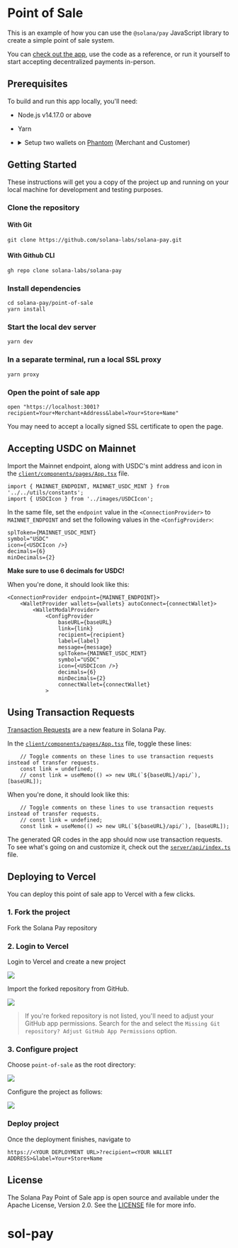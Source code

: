# Point of Sale

This is an example of how you can use the `@solana/pay` JavaScript library to create a simple point of sale system.

You can [check out the app](https://app.solanapay.com?recipient=GvHeR432g7MjN9uKyX3Dzg66TqwrEWgANLnnFZXMeyyj&label=Solana+Pay), use the code as a reference, or run it yourself to start accepting decentralized payments in-person.

## Prerequisites

To build and run this app locally, you'll need:

-   Node.js v14.17.0 or above
-   Yarn
-   <details>
        <summary> Setup two wallets on <a href="https://phantom.app">Phantom</a> (Merchant and Customer) </summary>

    #### 1. Create merchant wallet

    Follow the [guide][1] on how to create a wallet. This wallet will provide the recipient address.

    #### 2. Create customer wallet

    Follow the [guide][1] on how to create another wallet. This wallet will be paying for the goods/services.

    #### 3. Set Phantom to connect to devnet

    1. Click the settings icon in the Phantom window
    2. Select the "Change network" option and select "Devnet"

    #### 4. Airdrop SOL to customer wallet

    Use [solfaucet][3] to airdrop SOL to the customer wallet.

    > You'll need SOL in the customer wallet to pay for the goods/services + transaction fees

 </details>

## Getting Started

These instructions will get you a copy of the project up and running on your local machine for development and testing purposes.

### Clone the repository

#### With Git
```shell
git clone https://github.com/solana-labs/solana-pay.git
```

#### With Github CLI
```shell
gh repo clone solana-labs/solana-pay
```

### Install dependencies
```shell
cd solana-pay/point-of-sale
yarn install
```

### Start the local dev server
```shell
yarn dev
```

### In a separate terminal, run a local SSL proxy
```shell
yarn proxy
```

### Open the point of sale app
```shell
open "https://localhost:3001?recipient=Your+Merchant+Address&label=Your+Store+Name"
```

You may need to accept a locally signed SSL certificate to open the page.

## Accepting USDC on Mainnet
Import the Mainnet endpoint, along with USDC's mint address and icon in the [`client/components/pages/App.tsx`](https://github.com/solana-labs/solana-pay/blob/master/point-of-sale/src/client/components/pages/App.tsx) file.
```tsx
import { MAINNET_ENDPOINT, MAINNET_USDC_MINT } from '../../utils/constants';
import { USDCIcon } from '../images/USDCIcon';
```

In the same file, set the `endpoint` value in the `<ConnectionProvider>` to `MAINNET_ENDPOINT` and set the following values in the `<ConfigProvider>`:

```tsx
splToken={MAINNET_USDC_MINT}
symbol="USDC"
icon={<USDCIcon />}
decimals={6}
minDecimals={2}
```

**Make sure to use 6 decimals for USDC!**

When you're done, it should look like this:

```tsx
<ConnectionProvider endpoint={MAINNET_ENDPOINT}>
    <WalletProvider wallets={wallets} autoConnect={connectWallet}>
        <WalletModalProvider>
            <ConfigProvider
                baseURL={baseURL}
                link={link}
                recipient={recipient}
                label={label}
                message={message}
                splToken={MAINNET_USDC_MINT}
                symbol="USDC"
                icon={<USDCIcon />}
                decimals={6}
                minDecimals={2}
                connectWallet={connectWallet}
            >
```

## Using Transaction Requests

[Transaction Requests](../SPEC.md#specification-transaction-request) are a new feature in Solana Pay.

In the [`client/components/pages/App.tsx`](https://github.com/solana-labs/solana-pay/blob/master/point-of-sale/src/client/components/pages/App.tsx) file, toggle these lines:

```tsx
    // Toggle comments on these lines to use transaction requests instead of transfer requests.
    const link = undefined;
    // const link = useMemo(() => new URL(`${baseURL}/api/`), [baseURL]);
```

When you're done, it should look like this:

```tsx
    // Toggle comments on these lines to use transaction requests instead of transfer requests.
    // const link = undefined;
    const link = useMemo(() => new URL(`${baseURL}/api/`), [baseURL]);
```

The generated QR codes in the app should now use transaction requests. To see what's going on and customize it, check out the [`server/api/index.ts`](https://github.com/solana-labs/solana-pay/blob/master/point-of-sale/src/server/api/index.ts) file.

## Deploying to Vercel

You can deploy this point of sale app to Vercel with a few clicks.

### 1. Fork the project

Fork the Solana Pay repository

### 2. Login to Vercel

Login to Vercel and create a new project

![](./setup/1.New.png)

Import the forked repository from GitHub.

![](./setup/2.Import.png)

> If you're forked repository is not listed, you'll need to adjust your GitHub app permissions. Search for the and select the `Missing Git repository? Adjust GitHub App Permissions` option.

### 3. Configure project

Choose `point-of-sale` as the root directory:

![](./setup/3.Root_directory.png)

Configure the project as follows:

![](./setup/4.Configuration.png)

### Deploy project

Once the deployment finishes, navigate to

```
https://<YOUR DEPLOYMENT URL>?recipient=<YOUR WALLET ADDRESS>&label=Your+Store+Name
```

## License

The Solana Pay Point of Sale app is open source and available under the Apache License, Version 2.0. See the [LICENSE](./LICENSE) file for more info.

<!-- Links -->

[1]: https://help.phantom.app/hc/en-us/articles/4406388623251-How-to-create-a-new-wallet
[3]: https://solfaucet.com/
# sol-pay
